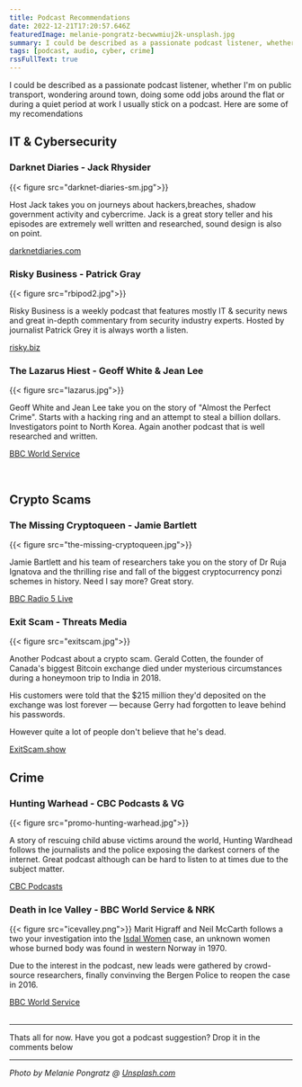 ```yaml
---
title: Podcast Recommendations
date: 2022-12-21T17:20:57.646Z
featuredImage: melanie-pongratz-becwwmiuj2k-unsplash.jpg
summary: I could be described as a passionate podcast listener, whether I'm on public transport, wondering around town, doing some odd jobs around the flat or during a quiet period at work
tags: [podcast, audio, cyber, crime]
rssFullText: true
---
```

I could be described as a passionate podcast listener, whether I'm on public transport, wondering around town, doing some odd jobs around the flat or during a quiet period at work I usually stick on a podcast. Here are some of my recomendations

## IT & Cybersecurity

### Darknet Diaries - Jack Rhysider
{{< figure src="darknet-diaries-sm.jpg">}}

Host Jack takes you on journeys about hackers,breaches, shadow government activity and cybercrime. Jack is a great story teller and his episodes are extremely well written and researched, sound design is also on point. 

[darknetdiaries.com](https://darknetdiaries.com/)

### Risky Business - Patrick Gray
{{< figure src="rbipod2.jpg">}}

Risky Business is a weekly podcast that features mostly IT & security news and great in-depth commentary from security industry experts. Hosted by journalist Patrick Grey it is always worth a listen.

[risky.biz](https://risky.biz/)

### The Lazarus Hiest - Geoff White & Jean Lee
{{< figure src="lazarus.jpg">}}

Geoff White and Jean Lee take you on the story of "Almost the Perfect Crime". Starts with a hacking ring and an attempt to steal a billion dollars. Investigators point to North Korea. Again another podcast that is well researched and written.

[BBC World Service](https://www.bbc.co.uk/programmes/w13xtvg9/episodes/downloads)

</br>

## Crypto Scams

### The Missing Cryptoqueen - Jamie Bartlett
{{< figure src="the-missing-cryptoqueen.jpg">}}

Jamie Bartlett and his team of researchers take you on the story of Dr Ruja Ignatova and the thrilling rise and fall of the biggest cryptocurrency ponzi schemes in history. Need I say more? Great story.

[BBC Radio 5 Live](https://www.bbc.co.uk/programmes/p07nkd84/episodes/downloads)

### Exit Scam - Threats Media
{{< figure src="exitscam.jpg">}}

Another Podcast about a crypto scam. Gerald Cotten, the founder of Canada's biggest Bitcoin exchange died under mysterious circumstances during a honeymoon trip to India in 2018.

His customers were told that the $215 million they'd deposited on the exchange was lost forever — because Gerry had forgotten to leave behind his passwords.

However quite a lot of people don't believe that he's dead.

[ExitScam.show](https://www.exitscam.show/)

## Crime

### Hunting Warhead - CBC Podcasts & VG

{{< figure src="promo-hunting-warhead.jpg">}}

A story of rescuing child abuse victims around the world, Hunting Wardhead follows the journalists and the police exposing the darkest corners of the internet. Great podcast although can be hard to listen to at times due to the subject matter.

[CBC Podcasts](https://www.cbc.ca/listen/cbc-podcasts/387-hunting-warhead)


### Death in Ice Valley - BBC World Service & NRK
{{< figure src="icevalley.png">}}
Marit Higraff and Neil McCarth follows a two your investigation into the [Isdal Women](https://en.wikipedia.org/wiki/Isdal_Woman) case, an unknown women whose burned body was found in western Norway in 1970.

Due to the interest in the podcast, new leads were gathered by crowd-source researchers, finally convinving the Bergen Police to reopen the case in 2016.

[BBC World Service](https://www.bbc.co.uk/programmes/p060ms2h)
<br/>
<br/>

---

Thats all for now. Have you got a podcast suggestion? Drop it in the comments below

---
_Photo by Melanie Pongratz @ [Unsplash.com](https://unsplash.com/s/photos/headphones-podcast?utm_source=unsplash&utm_medium=referral&utm_content=creditCopyText)_
